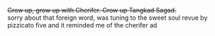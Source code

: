 ~~Grow up, grow up with Cherifer. Grow up Tangkad Sagad.~~ \
sorry about that foreign word, was tuning to the sweet soul revue by pizzicato five and it reminded me of the cherifer ad
